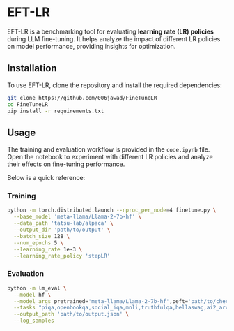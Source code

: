 # EFT-LR
EFT-LR is a benchmarking tool for evaluating **learning rate (LR) policies** during LLM fine-tuning. It helps analyze the impact of different LR policies on model performance, providing insights for optimization.  

## Installation  
To use EFT-LR, clone the repository and install the required dependencies:  

```bash
git clone https://github.com/006jawad/FineTuneLR
cd FineTuneLR
pip install -r requirements.txt
```

## Usage
The training and evaluation workflow is provided in the ```code.ipynb``` file. Open the notebook to experiment with different LR policies and analyze their effects on fine-tuning performance.

Below is a quick reference:
### Training
```bash
python -m torch.distributed.launch --nproc_per_node=4 finetune.py \
  --base_model 'meta-llama/Llama-2-7b-hf' \
  --data_path 'tatsu-lab/alpaca' \
  --output_dir 'path/to/output' \
  --batch_size 128 \
  --num_epochs 5 \
  --learning_rate 1e-3 \
  --learning_rate_policy 'stepLR'
```
### Evaluation
```bash
python -m lm_eval \
  --model hf \
  --model_args pretrained='meta-llama/Llama-2-7b-hf',peft='path/to/checkpoint' \
  --tasks "piqa,openbookqa,social_iqa,mnli,truthfulqa,hellaswag,ai2_arc" \
  --output_path 'path/to/output.json' \
  --log_samples
```
